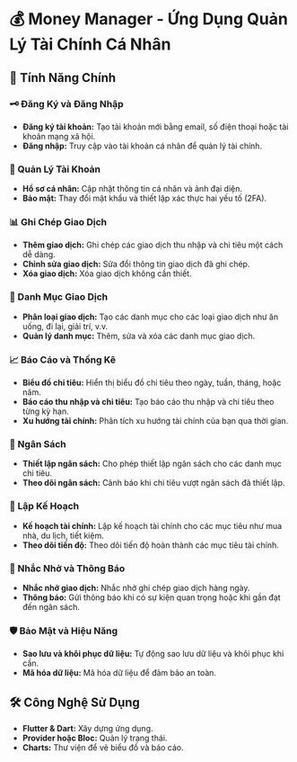 # 💰 Money Manager - Ứng Dụng Quản Lý Tài Chính Cá Nhân

## 🚀 Tính Năng Chính

### 🗝️ Đăng Ký và Đăng Nhập
- **Đăng ký tài khoản:** Tạo tài khoản mới bằng email, số điện thoại hoặc tài khoản mạng xã hội.
- **Đăng nhập:** Truy cập vào tài khoản cá nhân để quản lý tài chính.

### 💼 Quản Lý Tài Khoản
- **Hồ sơ cá nhân:** Cập nhật thông tin cá nhân và ảnh đại diện.
- **Bảo mật:** Thay đổi mật khẩu và thiết lập xác thực hai yếu tố (2FA).

### 📊 Ghi Chép Giao Dịch
- **Thêm giao dịch:** Ghi chép các giao dịch thu nhập và chi tiêu một cách dễ dàng.  
- **Chỉnh sửa giao dịch:** Sửa đổi thông tin giao dịch đã ghi chép.  
- **Xóa giao dịch:** Xóa giao dịch không cần thiết.

### 📂 Danh Mục Giao Dịch
- **Phân loại giao dịch:** Tạo các danh mục cho các loại giao dịch như ăn uống, đi lại, giải trí, v.v.  
- **Quản lý danh mục:** Thêm, sửa và xóa các danh mục giao dịch.

### 📈 Báo Cáo và Thống Kê
- **Biểu đồ chi tiêu:** Hiển thị biểu đồ chi tiêu theo ngày, tuần, tháng, hoặc năm.  
- **Báo cáo thu nhập và chi tiêu:** Tạo báo cáo thu nhập và chi tiêu theo từng kỳ hạn.  
- **Xu hướng tài chính:** Phân tích xu hướng tài chính của bạn qua thời gian.

### 💸 Ngân Sách
- **Thiết lập ngân sách:** Cho phép thiết lập ngân sách cho các danh mục chi tiêu.  
- **Theo dõi ngân sách:** Cảnh báo khi chi tiêu vượt ngân sách đã thiết lập.

### 🎯 Lập Kế Hoạch
- **Kế hoạch tài chính:** Lập kế hoạch tài chính cho các mục tiêu như mua nhà, du lịch, tiết kiệm.  
- **Theo dõi tiến độ:** Theo dõi tiến độ hoàn thành các mục tiêu tài chính.

### 🔔 Nhắc Nhở và Thông Báo
- **Nhắc nhở giao dịch:** Nhắc nhở ghi chép giao dịch hàng ngày.  
- **Thông báo:** Gửi thông báo khi có sự kiện quan trọng hoặc khi gần đạt đến ngân sách.

### 🛡️ Bảo Mật và Hiệu Năng
- **Sao lưu và khôi phục dữ liệu:** Tự động sao lưu dữ liệu và khôi phục khi cần.  
- **Mã hóa dữ liệu:** Mã hóa dữ liệu để đảm bảo an toàn.

## 🛠️ Công Nghệ Sử Dụng
- **Flutter & Dart:** Xây dựng ứng dụng.  
- **Provider hoặc Bloc:** Quản lý trạng thái.  
- **Charts:** Thư viện để vẽ biểu đồ và báo cáo.
